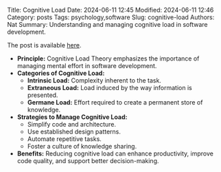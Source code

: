 Title: Cognitive Load
Date: 2024-06-11 12:45
Modified: 2024-06-11 12:46
Category: posts
Tags: psychology,software
Slug: cognitive-load
Authors: Nat
Summary: Understanding and managing cognitive load in software development.

The post is available [here](https://github.com/zakirullin/cognitive-load/blob/main/README.md).

- **Principle:** Cognitive Load Theory emphasizes the importance of managing mental effort in software development.
- **Categories of Cognitive Load:**
  - **Intrinsic Load:** Complexity inherent to the task.
  - **Extraneous Load:** Load induced by the way information is presented.
  - **Germane Load:** Effort required to create a permanent store of knowledge.
- **Strategies to Manage Cognitive Load:**
  - Simplify code and architecture.
  - Use established design patterns.
  - Automate repetitive tasks.
  - Foster a culture of knowledge sharing.
- **Benefits:** Reducing cognitive load can enhance productivity, improve code quality, and support better decision-making.
